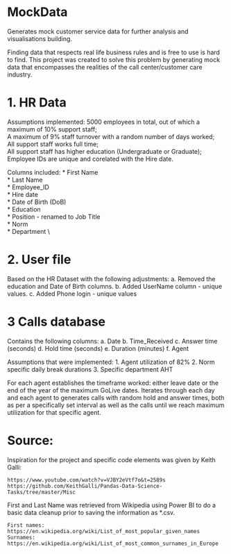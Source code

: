 # MockData
Generates mock customer service data for further analysis and visualisations building.

Finding data that respects real life business rules and is free to use is hard to find. 
This project was created to solve this problem by generating mock data that encompasses the realities of the call center/customer care industry.

# 1. HR Data

Assumptions implemented:
  5000 employees in total, out of which a maximum of 10% support staff;  
  A maximum of 9% staff turnover with a random number of days worked;  
  All support staff works full time;  
  All support staff has higher education (Undergraduate or Graduate);  
  Employee IDs are unique and corelated with the Hire date.  
  
Columns included:
  	* First Name \
	* Last Name \
	* Employee_ID \
	* Hire date \
	* Date of Birth (DoB) \
	* Education \
	* Position - renamed to Job Title \
	* Norm \
    	* Department \

# 2. User file

Based on the HR Dataset with the following adjustments:
	a. Removed the education and Date of Birth columns.
	b. Added UserName column - unique values.
	c. Added Phone login - unique values


# 3 Calls database

Contains the following columns:
	a. Date
	b. Time_Received
	c. Answer time (seconds)
	d. Hold time (seconds)
	e. Duration (minutes)
	f. Agent

Assumptions that were implemented:
	1. Agent utilization of 82%
	2. Norm specific daily break durations
	3. Specific department AHT

For each agent establishes the timeframe worked: either leave date or the end of the year of the maximum GoLive dates.
Iterates through each day and each agent to generates calls with random hold and answer times, both as per a specifically set interval as well as the calls until we reach maximum utilization for that specific agent.

# Source:
  
  Inspiration for the project and specific code elements was given by Keith Galli:
  
    https://www.youtube.com/watch?v=VJBY2eVtf7o&t=2589s
    https://github.com/KeithGalli/Pandas-Data-Science-Tasks/tree/master/Misc
    
  First and Last Name was retrieved from Wikipedia using Power BI to do a basic data cleanup prior to saving the information as *.csv. 
  
    First names: https://en.wikipedia.org/wiki/List_of_most_popular_given_names
    Surnames: https://en.wikipedia.org/wiki/List_of_most_common_surnames_in_Europe
   
